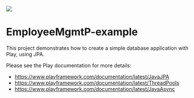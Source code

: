 [<img src="https://img.shields.io/travis/playframework/EmployeeMgmtP-example.svg"/>](https://travis-ci.org/playframework/EmployeeMgmtP-example)

# EmployeeMgmtP-example

This project demonstrates how to create a simple database application with Play, using JPA.

Please see the Play documentation for more details:

* https://www.playframework.com/documentation/latest/JavaJPA
* https://www.playframework.com/documentation/latest/ThreadPools
* https://www.playframework.com/documentation/latest/JavaAsync
